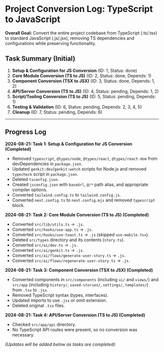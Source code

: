 # Project Conversion Log: TypeScript to JavaScript

**Overall Goal:** Convert the entire project codebase from TypeScript (.ts/.tsx) to standard JavaScript (.js/.jsx), removing TS dependencies and configurations while preserving functionality.

## Task Summary (Initial)

1.  **Setup & Configuration for JS Conversion** (ID: 1, Status: done)
2.  **Core Module Conversion (TS to JS)** (ID: 2, Status: done, Depends: 1)
3.  **Component Conversion (TSX to JSX)** (ID: 3, Status: done, Depends: 1, 2)
4.  **API/Server Conversion (TS to JS)** (ID: 4, Status: pending, Depends: 1, 2)
5.  **Script/Tooling Conversion (TS to JS)** (ID: 5, Status: pending, Depends: 1)
6.  **Testing & Validation** (ID: 6, Status: pending, Depends: 2, 3, 4, 5)
7.  **Cleanup** (ID: 7, Status: pending, Depends: 6)

---

## Progress Log

**2024-08-21: Task 1: Setup & Configuration for JS Conversion (Completed)**
*   Removed `typescript`, `@types/node`, `@types/react`, `@types/react-dom` from devDependencies in `package.json`.
*   Updated `genkit:dev`/`genkit:watch` scripts for Node.js and removed `typecheck` script in `package.json`.
*   Deleted `tsconfig.json`.
*   Created `jsconfig.json` with `baseUrl`, `@/*` path alias, and appropriate compiler options.
*   Converted `tailwind.config.ts` to `tailwind.config.js`.
*   Converted `next.config.ts` to `next.config.mjs` and removed `typescript` block.

**2024-08-21: Task 2: Core Module Conversion (TS to JS) (Completed)**
*   Converted `src/lib/utils.ts` -> `.js`.
*   Converted `src/hooks/use-app.ts` -> `.js`.
*   Converted `src/hooks/use-toast.ts` -> `.js` (skipped `use-mobile.tsx`).
*   Deleted `src/types` directory and its contents (`story.ts`).
*   Converted `src/ai/dev.ts` -> `.js`.
*   Converted `src/ai/genkit.ts` -> `.js`.
*   Converted `src/ai/flows/generate-user-story.ts` -> `.js`.
*   Converted `src/ai/flows/regenerate-user-story.ts` -> `.js`.

**2024-08-21: Task 3: Component Conversion (TSX to JSX) (Completed)**
*   Converted components in `src/components` (including `ui/` and `views/`) and `src/app` (including `history/`, `saved-stories/`, `settings/`, `templates/`) from `.tsx` to `.jsx`.
*   Removed TypeScript syntax (types, interfaces).
*   Updated imports to use `.jsx` or omit extension.
*   Deleted original `.tsx` files.

**2024-08-21: Task 4: API/Server Conversion (TS to JS) (Completed)**
*   Checked `src/app/api` directory.
*   No TypeScript API routes were present, so no conversion was necessary.

*(Updates will be added below as tasks are completed)* 